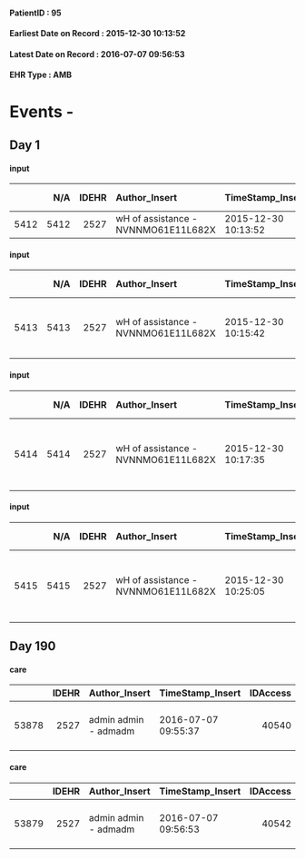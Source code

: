 
#### PatientID : 95
#### Earliest Date on Record : 2015-12-30 10:13:52
#### Latest Date on Record : 2016-07-07 09:56:53
#### EHR Type : AMB

# Events - 

## Day 1

#### input
|      |    N/A |   IDEHR | Author_Insert                       | TimeStamp_Insert    |   IDAccess | EHRType   |   PatientID |   IDDigitalSignDocument | persone_vicine   |   Unnamed: 0_y |   IDANAMNESI_MED |   Non_Rilevabile_y | Note_Non_Rilevabile_y   | diagnosis        |
|-----:|-------:|--------:|:------------------------------------|:--------------------|-----------:|:----------|------------:|------------------------:|:-----------------|---------------:|-----------------:|-------------------:|:------------------------|:-----------------|
| 5412 |   5412 |    2527 | wH of assistance - NVNNMO61E11L682X | 2015-12-30 10:13:52 |      20028 | AMB       |          95 |                  228846 | N/A              |           3172 |             3371 |                  0 | NR                      | Diagnosi di test |

#### input
|      |    N/A |   IDEHR | Author_Insert                       | TimeStamp_Insert    |   IDAccess | EHRType   |   PatientID |   IDDigitalSignDocument | persone_vicine   |   Unnamed: 0_y |   IDANAMNESI_MED |   Non_Rilevabile_y | Note_Non_Rilevabile_y   | diagnosis                         |
|-----:|-------:|--------:|:------------------------------------|:--------------------|-----------:|:----------|------------:|------------------------:|:-----------------|---------------:|-----------------:|-------------------:|:------------------------|:----------------------------------|
| 5413 |   5413 |    2527 | wH of assistance - NVNNMO61E11L682X | 2015-12-30 10:15:42 |      20028 | AMB       |          95 |                  228850 | N/A              |           3173 |             3372 |                  0 | NR                      | Diagnosi di test con modifica 1-2 |

#### input
|      |    N/A |   IDEHR | Author_Insert                       | TimeStamp_Insert    |   IDAccess | EHRType   |   PatientID |   IDDigitalSignDocument | persone_vicine   |   Unnamed: 0_y |   IDANAMNESI_MED |   Non_Rilevabile_y | Note_Non_Rilevabile_y   | diagnosis                                     |
|-----:|-------:|--------:|:------------------------------------|:--------------------|-----------:|:----------|------------:|------------------------:|:-----------------|---------------:|-----------------:|-------------------:|:------------------------|:----------------------------------------------|
| 5414 |   5414 |    2527 | wH of assistance - NVNNMO61E11L682X | 2015-12-30 10:17:35 |      20028 | AMB       |          95 |                  228851 | N/A              |           3174 |             3373 |                  0 | NR                      | Diagnosi di test con modifica 1-3 (da remote) |

#### input
|      |    N/A |   IDEHR | Author_Insert                       | TimeStamp_Insert    |   IDAccess | EHRType   |   PatientID |   IDDigitalSignDocument | persone_vicine   |   Unnamed: 0_y |   IDANAMNESI_MED |   Non_Rilevabile_y | Note_Non_Rilevabile_y   | diagnosis                                   |
|-----:|-------:|--------:|:------------------------------------|:--------------------|-----------:|:----------|------------:|------------------------:|:-----------------|---------------:|-----------------:|-------------------:|:------------------------|:--------------------------------------------|
| 5415 |   5415 |    2527 | wH of assistance - NVNNMO61E11L682X | 2015-12-30 10:25:05 |      20028 | AMB       |          95 |                  228869 | N/A              |           3175 |             3374 |                  0 | NR                      | Diagnosi di test con modifica 1-3 (appunti) |


## Day 190

#### care
|       |   IDEHR | Author_Insert        | TimeStamp_Insert    |   IDAccess | EHRType   |   PatientID |   IDTERAPIE_OUTPAT_VIDAS | ds_dose   | opt_via_di_somm   | ds_ora     | dt_data_inizio      |   opt_pregressa |   opt_somm_terapia |   opt_estemporanea |   opt_termina |   opt_somm_in_pompa | opt_farmaco                                  |
|------:|--------:|:---------------------|:--------------------|-----------:|:----------|------------:|-------------------------:|:----------|:------------------|:-----------|:--------------------|----------------:|-------------------:|-------------------:|--------------:|--------------------:|:---------------------------------------------|
| 53878 |    2527 | admin admin - admadm | 2016-07-07 09:55:37 |      40540 | amb       |          95 |                    31486 | 1 fl      | oral # 0 = 0      | 08 # 8 = 0 | 2016-07-07 00:00:00 |               0 |                  0 |                  0 |             0 |                   0 | ranitidine (ranidil 50mg / 5ml fl) # 947 = 0 |

#### care
|       |   IDEHR | Author_Insert        | TimeStamp_Insert    |   IDAccess | EHRType   |   PatientID |   IDTERAPIE_OUTPAT_VIDAS | ds_dose   | opt_via_di_somm   | ds_ora                  | dt_data_inizio      |   opt_pregressa |   opt_somm_terapia |   opt_estemporanea |   opt_termina |   opt_somm_in_pompa | opt_farmaco                                  |
|------:|--------:|:---------------------|:--------------------|-----------:|:----------|------------:|-------------------------:|:----------|:------------------|:------------------------|:--------------------|----------------:|-------------------:|-------------------:|--------------:|--------------------:|:---------------------------------------------|
| 53879 |    2527 | admin admin - admadm | 2016-07-07 09:56:53 |      40542 | amb       |          95 |                    31487 | 1 fl      | oral # 0 = 0      | 04 # 4 = 0; 15 # 15 = 0 | 2016-07-07 00:00:00 |               0 |                  0 |                  0 |             0 |                   0 | ranitidine (ranidil 50mg / 5ml fl) # 947 = 0 |


